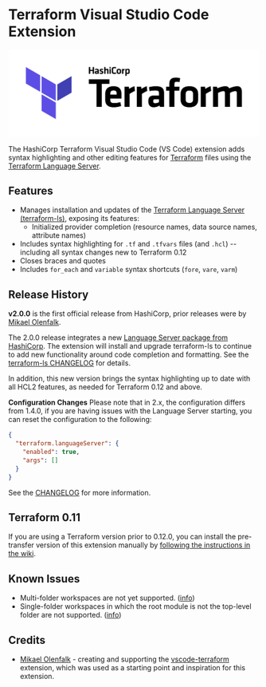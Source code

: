 # Terraform Visual Studio Code Extension

<img alt="HashiCorp Terraform" src="terraform-banner.png" width="600px">

The HashiCorp Terraform Visual Studio Code (VS Code) extension adds syntax highlighting and other editing features for <a href="https://www.terraform.io/">Terraform</a> files using the [Terraform Language Server](https://github.com/hashicorp/terraform-ls).

## Features

- Manages installation and updates of the [Terraform Language Server (terraform-ls)](https://github.com/hashicorp/terraform-ls), exposing its features:
  - Initialized provider completion (resource names, data source names, attribute names)
- Includes syntax highlighting for `.tf` and `.tfvars` files (and `.hcl`) -- including all syntax changes new to Terraform 0.12
- Closes braces and quotes
- Includes `for_each` and `variable` syntax shortcuts (`fore`, `vare`, `varm`)

## Release History

**v2.0.0**  is the first official release from HashiCorp, prior releases were by [Mikael Olenfalk](https://github.com/mauve).

The 2.0.0 release integrates a new [Language Server package from HashiCorp](https://github.com/hashicorp/terraform-ls). The extension will install and upgrade terraform-ls to continue to add new functionality around code completion and formatting. See the [terraform-ls CHANGELOG](https://github.com/hashicorp/terraform-ls/blob/master/CHANGELOG.md) for details.

In addition, this new version brings the syntax highlighting up to date with all HCL2 features, as needed for Terraform 0.12 and above.

**Configuration Changes** Please note that in 2.x, the configuration differs from 1.4.0, if you are having issues with the Language Server starting, you can reset the configuration to the following:

```json
{
  "terraform.languageServer": {
    "enabled": true,
    "args": []
  }
}
```

See the [CHANGELOG](https://github.com/hashicorp/vscode-terraform/blob/master/CHANGELOG.md) for more information.

## Terraform 0.11

If you are using a Terraform version prior to 0.12.0, you can install the pre-transfer version of this extension manually by [following the instructions in the wiki](https://github.com/hashicorp/vscode-terraform/wiki/Install-a-Pre-transfer-Version).

## Known Issues

* Multi-folder workspaces are not yet supported. ([info](https://github.com/hashicorp/vscode-terraform/issues/329#issuecomment-639378948))
* Single-folder workspaces in which the root module is not the top-level folder are not supported. ([info](https://github.com/hashicorp/vscode-terraform/issues/329#issuecomment-639107179))

## Credits

- [Mikael Olenfalk](https://github.com/mauve) - creating and supporting the [vscode-terraform](https://github.com/mauve/vscode-terraform) extension, which was used as a starting point and inspiration for this extension.
